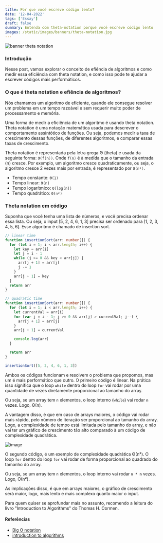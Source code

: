 ```yaml
---
title: Por que você escreve código lento?
date: '12-04-2022'
tags: ['Essay']
draft: false
summary: Entenda com theta-notation porque você escreve código lento
images: /static/images/banners/theta-notation.jpg
---
```


![banner theta notation](/static/images/banners/theta-notation.jpg)

### Introdução

Nesse post, vamos explorar o conceito de efiência de algoritmos e como medir essa eficiência com theta notation, e como isso pode te ajudar a escrever códigos mais performáticos.

### O que é theta notation e efiência de algoritmos?

Nós chamamos um algoritmo de eficiente, quando ele consegue resolver um problema em um tempo razoável e sem requerir muito poder de processamento e memória.

Uma forma de medir a eficiência de um algoritmo é usando theta notation. Theta notation é uma notação matemática usada para descrever o comportamento assintótico de funções. Ou seja, podemos medir a taxa de crescimento dessas funções, de diferentes algoritmos, e comparar essas taxas de crescimento.

Theta notation é representada pela letra grega Θ (theta) e usada da seguinte forma: `Θ(f(n))`. Onde `f(n)` é à medida que o tamanho da entrada (n) cresce. Por exemplo, um algoritmo cresce quadraticamente, ou seja, o algoritmo cresce 2 vezes mais por entrada, é representado por `Θ(n²)`.

- Tempo constante: `Θ(1)`
- Tempo linear: `Θ(n)`
- Tempo logarítmico: `Θ(log(n))`
- Tempo quadrático: `Θ(n²)`

### Theta notation em código

Suponha que você tenha uma lista de números, e você precisa ordenar essa lista. Ou seja, o input [5, 2, 4, 6, 1, 3] precisa ser ordenado para [1, 2, 3, 4, 5, 6]. Esse algoritmo é chamado de insertion sort.

```typescript
// linear time
function insertionSort(arr: number[]) {
  for (let i = 1; i < arr.length; i++) {
    let key = arr[i]
    let j = i - 1
    while (j >= 0 && key < arr[j]) {
      arr[j + 1] = arr[j]
      j -= 1
    }
    arr[j + 1] = key
  }
  return arr
}
```

```typescript
// quadratic time
function insertionSort(arr: number[]) {
  for (let i = 1; i < arr.length; i++) {
    let currentVal = arr[i]
    for (var j = i - 1; j >= 0 && arr[j] > currentVal; j--) {
      arr[j + 1] = arr[j]
    }
    arr[j + 1] = currentVal

    console.log(arr)
  }

  return arr
}

insertionSort([5, 2, 4, 6, 1, 3])
```

Ambos os códigos funcionam e resolvem o problema que propomos, mas um é mais performático que outro.
O primeiro código é linear. Na prática isso significa que o loop `while` dentro do loop `for` vai rodar por uma quantidade de vezes diretamente proporcional ao tamanho do array.

Ou seja, se um array tem `n` elementos, o loop interno (`while`) vai rodar `n` vezes. Logo, Θ(n).

A vantagem disso, é que em caso de arrays maiores, o código vai rodar mais rápido, pelo número de iteração ser proporcional ao tamanho do array. Logo, a complexidade de tempo está limitada pelo tamanho do array, e não vai ter um gráfico de crescimento tão alto comparado à um código de complexidade quadrática.

![image](/static/images/posts/theta-notation.jpeg)

O segundo código, é um exemplo de complexidade quadrática Θ(n²). O loop `for` dentro do loop `for` vai rodar de forma proporcional ao quadrado do tamanho do array.

Ou seja, se um array tem `n` elementos, o loop interno vai rodar `n * n` vezes. Logo, Θ(n²).

As implicações disso, é que em arrays maiores, o gráfico de crescimento será maior, logo, mais lento e mais complexo quanto maior o input.

Para quem quiser se aprofundar mais no assunto, recomendo a leitura do livro "Introduction to Algorithms" do Thomas H. Cormen.

#### Referências
- [Big O notation ](https://en.wikipedia.org/wiki/Big_O_notation)
- [introduction to algorithms](https://www.amazon.com.br/Introduction-Algorithms-Thomas-H-Cormen/dp/0262033844)